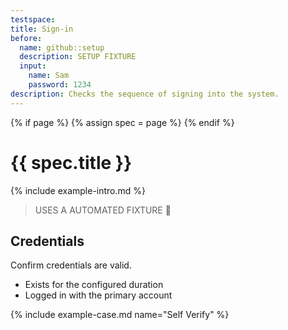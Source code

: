 ```yaml
---
testspace:
title: Sign-in
before:
  name: github::setup
  description: SETUP FIXTURE
  input:
    name: Sam
    password: 1234
description: Checks the sequence of signing into the system. 
---
```


{% if page %} {% assign spec = page %} {% endif %}

# {{ spec.title }}
{% include example-intro.md %}

> USES A AUTOMATED FIXTURE 🎁

## Credentials
Confirm credentials are valid.

- Exists for the configured duration
- Logged in with the primary account


{% include example-case.md name="Self Verify" %}
